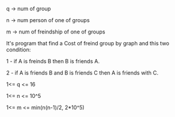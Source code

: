 q -> num of group

n -> num person of one of groups

m -> num of freindship of one of groups


It's program that find a Cost of freind group by graph and this two condition:

1 - if A is freinds B then B is friends A.

2 - if A is friends B and B is friends C then A is friends with C.

1<= q <= 16

1<= n <= 10^5

1<= m <= min(n(n-1)/2, 2*10^5)


